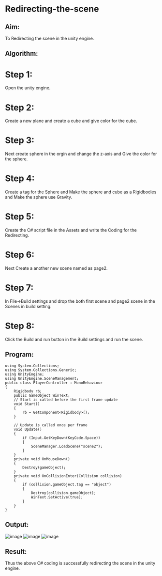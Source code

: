# Redirecting-the-scene

## Aim:
To Redirecting the scene in the unity engine.
## Algorithm:

# Step 1:
Open the unity engine.

# Step 2:
Create a new plane and create a cube and give color for the cube.

# Step 3:
Next create sphere in the orgin and change the z-axis and Give the color for the sphere.

# Step 4:
Create a tag for the Sphere and Make the sphere and cube as a Rigidbodies and Make the sphere use Gravity.

# Step 5:
Create the C# script file in the Assets and write the Coding for the Redirecting.

# Step 6:
Next Create a another new scene named as page2.

# Step 7:
In File->Build settings and drop the both first scene and page2 scene in the Scenes in build setting.

# Step 8:
Click the Build and run button in the Build settings and run the scene.

## Program:
~~~
using System.Collections;
using System.Collections.Generic;
using UnityEngine;
using UnityEngine.SceneManagement;
public class PlayerController : MonoBehaviour
{
    Rigidbody rb;
    public GameObject WinText;
    // Start is called before the first frame update
    void Start()
    {
        rb = GetComponent<Rigidbody>();
    }

    // Update is called once per frame
    void Update()
    {
        if (Input.GetKeyDown(KeyCode.Space))
        {
            SceneManager.LoadScene("scene2");
        }
    }
    private void OnMouseDown()
    {
        Destroy(gameObject);
    }
    private void OnCollisionEnter(Collision collision)
    {
        if (collision.gameObject.tag == "object")
        {
            Destroy(collision.gameObject);
            WinText.SetActive(true);
        }
    }
}
~~~
## Output:
![image](https://github.com/sasidharan403/Redirecting-the-scene/assets/94154712/61389c8e-8bfc-4aab-a524-9eebe0b83043)
![image](https://github.com/sasidharan403/Redirecting-the-scene/assets/94154712/864d8561-f59f-4cf5-aee6-820bbda6b99f)
![image](https://github.com/sasidharan403/Redirecting-the-scene/assets/94154712/25617a7a-af2f-46f1-bb2f-5a8bc7b2dd35)


## Result:
Thus the above C# coding is successfully redirecting the scene in the unity engine.

